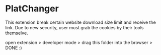 # PlatChanger

This extension break certain website download size limit and receive the link.
Due to new security, user must grab the cookies by their tools themselve.

open extension > developer mode > drag this folder into the browser > DONE :)

